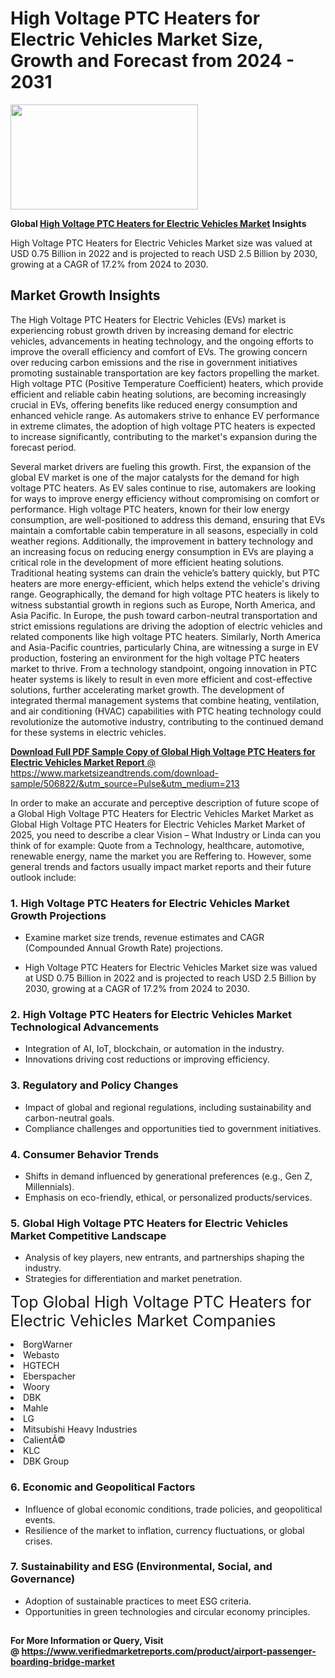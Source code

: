 <H1>High Voltage PTC Heaters for Electric Vehicles Market Size, Growth and Forecast from 2024 - 2031</H1><img class="aligncenter size-medium wp-image-584254" src="https://thirdeyenews.in/wp-content/uploads/2024/09/Global-Market-Research-300x168.jpeg" alt="" width="300" height="168" /><p><strong>Global&nbsp;<a href="https://www.marketsizeandtrends.com/download-sample/506822/&amp;utm_source=Pulse&amp;utm_medium=213">High Voltage PTC Heaters for Electric Vehicles Market</a> Insights</strong></p><p>High Voltage PTC Heaters for Electric Vehicles Market size was valued at USD 0.75 Billion in 2022 and is projected to reach USD 2.5 Billion by 2030, growing at a CAGR of 17.2% from 2024 to 2030.</p><p><h2>Market Growth Insights</h2> <p>The High Voltage PTC Heaters for Electric Vehicles (EVs) market is experiencing robust growth driven by increasing demand for electric vehicles, advancements in heating technology, and the ongoing efforts to improve the overall efficiency and comfort of EVs. The growing concern over reducing carbon emissions and the rise in government initiatives promoting sustainable transportation are key factors propelling the market. High voltage PTC (Positive Temperature Coefficient) heaters, which provide efficient and reliable cabin heating solutions, are becoming increasingly crucial in EVs, offering benefits like reduced energy consumption and enhanced vehicle range. As automakers strive to enhance EV performance in extreme climates, the adoption of high voltage PTC heaters is expected to increase significantly, contributing to the market's expansion during the forecast period.</p> <p><a href="#"></a></p> <p>Several market drivers are fueling this growth. First, the expansion of the global EV market is one of the major catalysts for the demand for high voltage PTC heaters. As EV sales continue to rise, automakers are looking for ways to improve energy efficiency without compromising on comfort or performance. High voltage PTC heaters, known for their low energy consumption, are well-positioned to address this demand, ensuring that EVs maintain a comfortable cabin temperature in all seasons, especially in cold weather regions. Additionally, the improvement in battery technology and an increasing focus on reducing energy consumption in EVs are playing a critical role in the development of more efficient heating solutions. Traditional heating systems can drain the vehicle’s battery quickly, but PTC heaters are more energy-efficient, which helps extend the vehicle's driving range. Geographically, the demand for high voltage PTC heaters is likely to witness substantial growth in regions such as Europe, North America, and Asia Pacific. In Europe, the push toward carbon-neutral transportation and strict emissions regulations are driving the adoption of electric vehicles and related components like high voltage PTC heaters. Similarly, North America and Asia-Pacific countries, particularly China, are witnessing a surge in EV production, fostering an environment for the high voltage PTC heaters market to thrive. From a technology standpoint, ongoing innovation in PTC heater systems is likely to result in even more efficient and cost-effective solutions, further accelerating market growth. The development of integrated thermal management systems that combine heating, ventilation, and air conditioning (HVAC) capabilities with PTC heating technology could revolutionize the automotive industry, contributing to the continued demand for these systems in electric vehicles.</p> <p><a href="#"></p><p><span class=""><strong>Download Full PDF Sample Copy of Global High Voltage PTC Heaters for Electric Vehicles Market Report</strong> @ <a href="https://www.marketsizeandtrends.com/download-sample/506822/&amp;utm_source=Pulse&amp;utm_medium=213" target="_blank">https://www.marketsizeandtrends.com/download-sample/506822/&amp;utm_source=Pulse&amp;utm_medium=213</a></span></p><p>In order to make an accurate and perceptive description of future scope of a Global&nbsp;High Voltage PTC Heaters for Electric Vehicles Market Market as Global&nbsp;High Voltage PTC Heaters for Electric Vehicles Market Market of 2025, you need to describe a clear Vision &ndash; What Industry or Linda can you think of for example: Quote from a Technology, healthcare, automotive, renewable energy, name the market you are Reffering to. However, some general trends and factors usually impact market reports and their future outlook include:</p><h3>1.&nbsp;<strong>High Voltage PTC Heaters for Electric Vehicles Market Growth Projections</strong></h3><ul><li>Examine market size trends, revenue estimates and CAGR (Compounded Annual Growth Rate) projections.</li><li><p>High Voltage PTC Heaters for Electric Vehicles Market size was valued at USD 0.75 Billion in 2022 and is projected to reach USD 2.5 Billion by 2030, growing at a CAGR of 17.2% from 2024 to 2030.</p></li></ul><h3>2.&nbsp;<strong>High Voltage PTC Heaters for Electric Vehicles Market Technological Advancements</strong></h3><ul><li>Integration of AI, IoT, blockchain, or automation in the industry.</li><li>Innovations driving cost reductions or improving efficiency.</li></ul><h3>3.&nbsp;<strong>Regulatory and Policy Changes</strong></h3><ul><li>Impact of global and regional regulations, including sustainability and carbon-neutral goals.</li><li>Compliance challenges and opportunities tied to government initiatives.</li></ul><h3>4.&nbsp;<strong>Consumer Behavior Trends</strong></h3><ul><li>Shifts in demand influenced by generational preferences (e.g., Gen Z, Millennials).</li><li>Emphasis on eco-friendly, ethical, or personalized products/services.</li></ul><h3>5.&nbsp;<strong>Global High Voltage PTC Heaters for Electric Vehicles Market Competitive Landscape</strong></h3><ul><li>Analysis of key players, new entrants, and partnerships shaping the industry.</li><li>Strategies for differentiation and market penetration.</li></ul><p data-pm-slice="1 1 []"><span style="color: inherit; font-family: inherit; font-size: 25px;">Top Global High Voltage PTC Heaters for Electric Vehicles Market Companies</span></p><div class="" data-test-id=""><p><li>BorgWarner</li><li> Webasto</li><li> HGTECH</li><li> Eberspacher</li><li> Woory</li><li> DBK</li><li> Mahle</li><li> LG</li><li> Mitsubishi Heavy Industries</li><li> CalientÃ©</li><li> KLC</li><li> DBK Group</li></p></div><h3>6.&nbsp;<strong>Economic and Geopolitical Factors</strong></h3><ul><li>Influence of global economic conditions, trade policies, and geopolitical events.</li><li>Resilience of the market to inflation, currency fluctuations, or global crises.</li></ul><h3>7.&nbsp;<strong>Sustainability and ESG (Environmental, Social, and Governance)</strong></h3><ul><li>Adoption of sustainable practices to meet ESG criteria.</li><li>Opportunities in green technologies and circular economy principles.</li></ul><h2><strong style="font-size: 14px;">For More Information or Query, Visit @&nbsp;</strong><a style="background-color: #ffffff; font-size: 14px;" href="https://www.marketsizeandtrends.com/report/high-voltage-ptc-heaters-for-electric-vehicles-market/" target="_blank">https://www.verifiedmarketreports.com/product/airport-passenger-boarding-bridge-market</a></h2>
